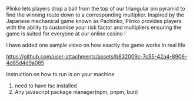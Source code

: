 Plinko lets players drop a ball from the top of our triangular pin pyramid to find the winning route down to a corresponding multiplier. Inspired by the Japanese mechanical game known as Pachinko, Plinko provides players with the ability to customise your risk factor and multipliers ensuring the game is suited for everyone at our online casino !

I have added one sample video on how exactly the game works in real life

https://github.com/user-attachments/assets/b632009c-7c55-42a4-8906-4d85d4d9a085


Instruction on how to run is on your machine

1. need to have tsc installed
2. Any javascript package manager(npm, pnpm, bun)

